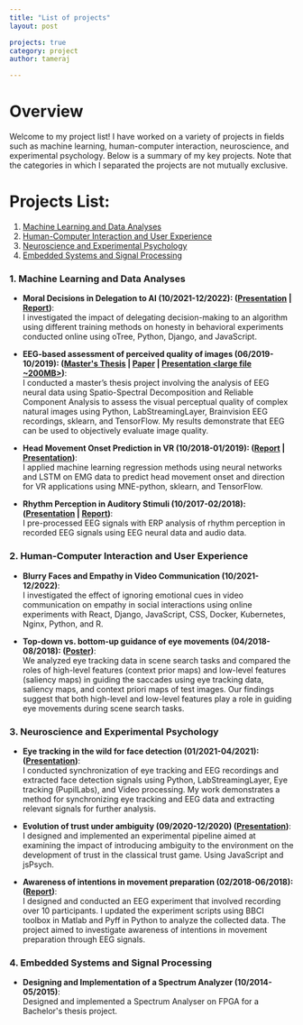 ```yaml
---
title: "List of projects"
layout: post

projects: true
category: project
author: tameraj

---
```

# Overview

Welcome to my project list! I have worked on a variety of projects in fields such as machine learning, human-computer interaction, neuroscience, and experimental psychology. Below is a summary of my key projects. Note that the categories in which I separated the projects are not mutually exclusive.

# Projects List:
1. [Machine Learning and Data Analyses](#1-machine-learning-and-data-analyses)
2. [Human-Computer Interaction and User Experience](#2-human-computer-interaction-and-user-experience)
3. [Neuroscience and Experimental Psychology](#3-neuroscience-and-experimental-psychology)
4. [Embedded Systems and Signal Processing](#4-embedded-systems-and-signal-processing)


### 1. Machine Learning and Data Analyses
- **Moral Decisions in Delegation to AI (10/2021-12/2022): ([Presentation](https://docs.google.com/presentation/d/1FMxynocStYkhfLF4EXrOq1K7T6hO8sKP/edit?usp=share_link&ouid=107842578935822475487&rtpof=true&sd=true) |  [Report](https://drive.google.com/file/d/1TENWmare53ZXD8am1016fz3WB8tXWwBL/view))**:  
I investigated the impact of delegating decision-making to an algorithm using different training methods on honesty in behavioral experiments conducted online using oTree, Python, Django, and JavaScript.


- **EEG-based assessment of perceived quality of images (06/2019-10/2019): ([Master's Thesis](https://drive.google.com/file/d/1YolojEe8JKxKA5a6IvFjQU07SUHb3Lql/view?usp=share_link) | [Paper](https://ieeexplore.ieee.org/document/9191277) | [Presentation <large file ~200MB>](https://docs.google.com/presentation/d/1VxHsJNcVn5O4p5spFxMK_UTnzXmIhqtB/edit?usp=share_link&ouid=107842578935822475487&rtpof=true&sd=true))**:  
I conducted a master’s thesis project involving the analysis of EEG neural data using Spatio-Spectral Decomposition and Reliable Component Analysis to assess the visual perceptual quality of complex natural images using Python, LabStreamingLayer, Brainvision EEG recordings, sklearn, and TensorFlow. My results demonstrate that EEG can be used to objectively evaluate image quality.


- **Head Movement Onset Prediction in VR (10/2018-01/2019): ([Report](https://drive.google.com/file/d/1hLdpM22mEQb3oi9ablVzOg3IGclvuKFY/view?usp=share_link) | [Presentation](https://docs.google.com/presentation/d/1gNRTWcVZXvHeQT0wrk-9CDWx553jC47I/edit?usp=share_link&ouid=107842578935822475487&rtpof=true&sd=true))**:  
I applied machine learning regression methods using neural networks and LSTM on EMG data to predict head movement onset and direction for VR applications using MNE-python, sklearn, and TensorFlow.


- **Rhythm Perception in Auditory Stimuli (10/2017-02/2018):([Presentation](https://docs.google.com/presentation/d/1F-0spGynMJdu1BxBd73nu9zXw7X4TqgW/edit?usp=share_link&ouid=107842578935822475487&rtpof=true&sd=true) | [Report](https://drive.google.com/file/d/1JTA781pjn9V2n0pj8KNIAeWdU7cBHbwR/view?usp=share_link))**:  
I pre-processed EEG signals with ERP analysis of rhythm perception in recorded EEG signals using EEG neural data and audio data. 


### 2. Human-Computer Interaction and User Experience
- **Blurry Faces and Empathy in Video Communication (10/2021-12/2022)**:  
I investigated the effect of ignoring emotional cues in video communication on empathy in social interactions using online experiments with React, Django, JavaScript, CSS, Docker, Kubernetes, Nginx, Python, and R.


- **Top-down vs. bottom-up guidance of eye movements (04/2018-08/2018): ([Poster](https://cdn.technologynetworks.com/ep/pdfs/top-down-vs-bottom-up-guidance-of-eye-movements-in-real-world-scene-search.pdf))**:  
We analyzed eye tracking data in scene search tasks and compared the roles of high-level features (context prior maps) and low-level features (saliency maps) in guiding the saccades using eye tracking data, saliency maps, and context priori maps of test images. Our findings suggest that both high-level and low-level features play a role in guiding eye movements during scene search tasks.


### 3. Neuroscience and Experimental Psychology
- **Eye tracking in the wild for face detection (01/2021-04/2021): ([Presentation](https://docs.google.com/presentation/d/1bWQPTMviIm45v2MOvECgiW2vxhuRvPoP/edit?usp=share_link&ouid=107842578935822475487&rtpof=true&sd=true))**:  
I conducted synchronization of eye tracking and EEG recordings and extracted face detection signals using Python, LabStreamingLayer, Eye tracking (PupilLabs), and Video processing. My work demonstrates a method for synchronizing eye tracking and EEG data and extracting relevant signals for further analysis.


- **Evolution of trust under ambiguity (09/2020-12/2020) ([Presentation](https://docs.google.com/presentation/d/170F9HqoQICqcRIUXYs8acMGi_15fnrDJ/edit?usp=sharing&ouid=107842578935822475487&rtpof=true&sd=true))**:  
I designed and implemented an experimental pipeline aimed at examining the impact of introducing ambiguity to the environment on the development of trust in the classical trust game. Using JavaScript and jsPsych.


- **Awareness of intentions in movement preparation (02/2018-06/2018): ([Report](https://drive.google.com/file/d/1P019AJvn7tq7d-S5zMBlaU_OsVsmzwJv/view?usp=share_link))**:  
I designed and conducted an EEG experiment that involved recording over 10 participants. I updated the experiment scripts using BBCI toolbox in Matlab and Pyff in Python to analyze the collected data. The project aimed to investigate awareness of intentions in movement preparation through EEG signals.


### 4. Embedded Systems and Signal Processing
- **Designing and Implementation of a Spectrum Analyzer (10/2014-05/2015)**:  
Designed and implemented a Spectrum Analyser on FPGA for a Bachelor's thesis project.

